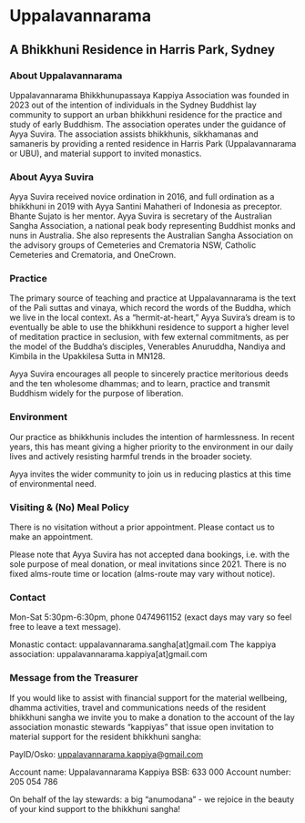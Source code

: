 # Uppalavannarama

## A Bhikkhuni Residence in Harris Park, Sydney

### About Uppalavannarama

Uppalavannarama Bhikkhunupassaya Kappiya Association was founded in 2023 out of the intention of individuals in the Sydney Buddhist lay community to support an urban bhikkhuni residence for the practice and study of early Buddhism. The association operates under the guidance of Ayya Suvira. The association assists bhikkhunis, sikkhamanas and samaneris by providing a rented residence in Harris Park (Uppalavannarama or UBU), and material support to invited monastics.


### About Ayya Suvira

Ayya Suvira received novice ordination in 2016, and full ordination as a bhikkhuni in 2019 with Ayya Santini Mahatheri of Indonesia as preceptor. Bhante Sujato is her mentor. Ayya Suvira is secretary of the Australian Sangha Association, a national peak body representing Buddhist monks and nuns in Australia. She also represents the Australian Sangha Association on the advisory groups of Cemeteries and Crematoria NSW, Catholic Cemeteries and Crematoria, and OneCrown.


### Practice

The primary source of teaching and practice at Uppalavannarama is the text of the Pali suttas and vinaya, which record the words of the Buddha, which we live in the local context. As a “hermit-at-heart,” Ayya Suvira’s dream is to eventually be able to use the bhikkhuni residence to support a higher level of meditation practice in seclusion, with few external commitments, as per the model of the Buddha’s disciples, Venerables Anuruddha, Nandiya and Kimbila in the Upakkilesa Sutta in MN128.

Ayya Suvira encourages all people to sincerely practice meritorious deeds and the ten wholesome dhammas; and to learn, practice and transmit Buddhism widely for the purpose of liberation.

### Environment

Our practice as bhikkhunis includes the intention of harmlessness. In recent years, this has meant giving a higher priority to the environment in our daily lives and actively resisting harmful trends in the broader society.

Ayya invites the wider community to join us in reducing plastics at this time of environmental need.


### Visiting & (No) Meal Policy

There is no visitation without a prior appointment. Please contact us to make an appointment.

Please note that Ayya Suvira has not accepted dana bookings, i.e. with the sole purpose of meal donation, or meal invitations since 2021. There is no fixed alms-route time or location (alms-route may vary without notice).

### Contact

Mon-Sat 5:30pm-6:30pm, phone 0474961152 (exact days may vary so feel free to leave a text message).

Monastic contact: uppalavannarama.sangha[at]gmail.com
The kappiya association: uppalavannarama.kappiya[at]gmail.com

### Message from the Treasurer

If you would like to assist with financial support for the material wellbeing, dhamma activities, travel and communications needs of the resident bhikkhuni sangha we invite you to make a donation to the account of the lay association monastic stewards “kappiyas” that issue open invitation to material support for the resident bhikkhuni sangha:  

PayID/Osko: uppalavannarama.kappiya@gmail.com

Account name: Uppalavannarama Kappiya
BSB: 633 000
Account number: 205 054 786

On behalf of the lay stewards: a big “anumodana” - we rejoice in the beauty of your kind support to the bhikkhuni sangha!
